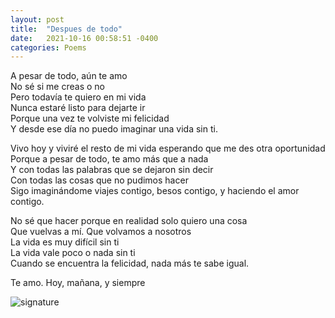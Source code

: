 ```yaml
---
layout: post
title:  "Despues de todo"
date:   2021-10-16 00:58:51 -0400
categories: Poems
---
```


A pesar de todo, aún te amo <br>
No sé si me creas o no <br>
Pero todavía te quiero en mi vida <br>
Nunca estaré listo para dejarte ir <br>
Porque una vez te volviste mi felicidad <br>
Y desde ese día no puedo imaginar una vida sin ti. <br>

Vivo hoy y viviré el resto de mi vida esperando que me des otra oportunidad <br>
Porque a pesar de todo, te amo más que a nada <br>
Y con todas las palabras que se dejaron sin decir <br>
Con todas las cosas que no pudimos hacer <br>
Sigo imaginándome viajes contigo, besos contigo, y haciendo el amor contigo. <br>

No sé que hacer porque en realidad solo quiero una cosa <br>
Que vuelvas a mí. Que volvamos a nosotros <br>
La vida es muy difícil sin ti <br>
La vida vale poco o nada sin ti <br>
Cuando se encuentra la felicidad, nada más te sabe igual. <br>

Te amo. Hoy, mañana, y siempre

![signature](https://robertalberto.com/ttdlmr.png)
